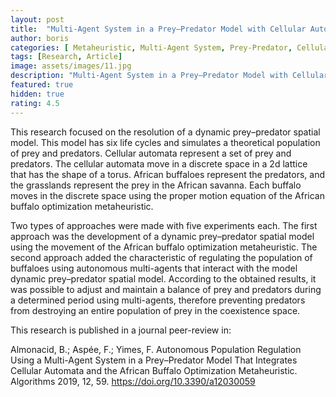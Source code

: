 ```yaml
---
layout: post
title:  "Multi-Agent System in a Prey–Predator Model with Cellular Automata and the African Buffalo Optimization"
author: boris
categories: [ Metaheuristic, Multi-Agent System, Prey-Predator, Cellular Automata, African Buffalo Optimisation ]
tags: [Research, Article]
image: assets/images/11.jpg
description: "Multi-Agent System in a Prey–Predator Model with Cellular Automata and the African Buffalo Optimisation."
featured: true
hidden: true
rating: 4.5
---
```


This research focused on the resolution of a dynamic prey–predator spatial model. This model has six life cycles and simulates a theoretical population of prey and predators. Cellular automata represent a set of prey and predators. The cellular automata move in a discrete space in a 2d lattice that has the shape of a torus. African buffaloes represent the predators, and the grasslands represent the prey in the African savanna. Each buffalo moves in the discrete space using the proper motion equation of the African buffalo optimization metaheuristic.

Two types of approaches were made with five experiments each. The first approach was the development of a dynamic prey–predator spatial model using the movement of the African buffalo optimization metaheuristic. The second approach added the characteristic of regulating the population of buffaloes using autonomous multi-agents that interact with the model dynamic prey–predator spatial model. According to the obtained results, it was possible to adjust and maintain a balance of prey and predators during a determined period using multi-agents, therefore preventing predators from destroying an entire population of prey in the coexistence space.

This research is published in a journal peer-review in:

Almonacid, B.; Aspée, F.; Yimes, F. Autonomous Population Regulation Using a Multi-Agent System in a Prey–Predator Model That Integrates Cellular Automata and the African Buffalo Optimization Metaheuristic. Algorithms 2019, 12, 59. https://doi.org/10.3390/a12030059